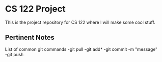 # CS 122 Project

This is the project repository for CS 122 where I will make some cool stuff.

## Pertinent Notes
List of common git commands
-git pull
-git add*
-git commit -m "message"
-git push
